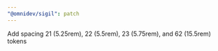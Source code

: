 ```yaml
---
"@omnidev/sigil": patch
---
```


Add spacing 21 (5.25rem), 22 (5.5rem), 23 (5.75rem), and 62 (15.5rem) tokens
